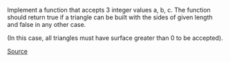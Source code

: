 Implement a function that accepts 3 integer values a, b, c. The function should return true if a triangle can be built with the sides of given length and false in any other case.

(In this case, all triangles must have surface greater than 0 to be accepted).

[Source](https://www.codewars.com/kata/56606694ec01347ce800001b)
